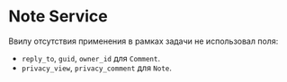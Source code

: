 # Note Service

Ввилу отсутствия применения в рамках задачи не использовал поля:
- `reply_to`, `guid`, `owner_id` для `Comment`.
- `privacy_view`, `privacy_comment` для `Note`.

